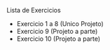 Lista de Exercicios
- Exercicio 1 a 8 (Unico Projeto)
- Exercicio 9 (Projeto a parte)
- Exercicio 10 (Projeto a parte)
